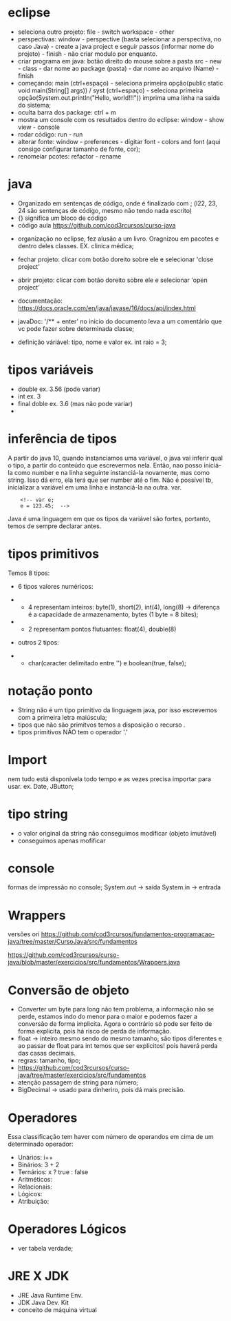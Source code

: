 # eclipse
- seleciona outro projeto: file - switch workspace - other
- perspectivas: window - perspective (basta selecionar a perspectiva, no caso Java) - create a java project e seguir passos (informar nome do projeto) - finish - não criar modulo por enquanto.
- criar programa em java: botão direito do mouse sobre a pasta src - new - class - dar nome ao package (pasta) - dar nome ao arquivo (Name) - finish
- começando: main (ctrl+espaço) - seleciona primeira opção(public static void main(String[] args)) / syst (ctrl+espaço) - seleciona primeira opção(System.out.println("Hello, world!!!")) imprima uma linha na saida do sistema;
- oculta barra dos package: ctrl + m 
- mostra um console com os resultados dentro do eclipse: window - show view - console
- rodar código: run - run
- alterar fonte: window - preferences - digitar font - colors and font (aqui consigo configurar tamanho de fonte, cor);
- renomeiar pcotes: refactor - rename

# java
- Organizado em sentenças de código, onde é finalizado com ; (l22, 23, 24 são sentenças de código, mesmo não tendo nada escrito)
- {} significa um bloco de código
- código aula https://github.com/cod3rcursos/curso-java

<!-- package fundamentos;

public class PrimeiroPrograma {
	
	public static void main(String[] args) {
		System.out.println("Hello, world!");
		System.out.println("Hello, world Parte 2!");
    ;
    ;
    ;
	}
} -->

- organização no eclipse, fez alusão a um livro. Oragnizou em pacotes e dentro deles classes. EX. clinica médica;

- fechar projeto: clicar com botão doreito sobre ele e selecionar 'close project'
- abrir projeto: clicar com botão doreito sobre ele e selecionar 'open project'

- documentação: https://docs.oracle.com/en/java/javase/16/docs/api/index.html

- javaDoc: '/** + enter' no inicio do documento leva a um comentário que vc pode fazer sobre determinada classe;

- definição váriável: tipo, nome e valor ex. int raio = 3;

# tipos variáveis
- double ex. 3.56 (pode variar)
- int ex. 3
- final doble ex. 3.6 (mas não pode variar)
- 

# inferência de tipos
A partir do java 10, quando instanciamos uma variável, o java vai inferir qual o tipo, a partir do conteúdo que escrevermos nela.
Então, nao posso iniciá-la como number e na linha seguinte instanciá-la novamente, mas como string. Isso dá erro, ela terá que ser number até o fim.
Não é possível tb, inicializar a variável em uma linha e instanciá-la na outra. var.

		<!-- var e;
		e = 123.45;  -->

Java é uma linguagem em que os tipos da variável são fortes, portanto, temos de sempre declarar antes.

# tipos primitivos
Temos 8 tipos:

- 6 tipos valores numéricos:
- - 4 representam inteiros: byte(1), short(2), int(4), long(8) -> diferença é a capacidade de armazenamento, bytes (1 byte = 8 bites);
- - 2 representam pontos flutuantes: float(4), double(8)

- outros 2 tipos:
- - char(caracter delimitado entre '') e boolean(true, false);


# notação ponto
- String não é um tipo primitivo da linguagem java, por isso escrevemos com a primeira letra maiúscula;
- tipos que não são primitvos temos a disposição o recurso .
- tipos primitivos NÃO tem o operador '.'

# Import
nem tudo está disponívela  todo tempo e as vezes precisa importar para usar.
ex. Date, JButton;

# tipo string
- o valor original da string não conseguimos modificar (objeto imutável)
- conseguimos apenas mofificar 

# console
formas de impressão no console;
 System.out -> saída
 System.in -> entrada


# Wrappers
versões ori
https://github.com/cod3rcursos/fundamentos-programacao-java/tree/master/CursoJava/src/fundamentos

https://github.com/cod3rcursos/curso-java/blob/master/exercicios/src/fundamentos/Wrappers.java


# Conversão de objeto
- Converter um byte para long não tem problema, a informação não se perde, estamos indo do menor para o maior e podemos fazer a conversão de forma implicita. Agora o contrário só pode ser feito de forma explicita, pois há risco de perda de informação.
- float -> inteiro mesmo sendo do mesmo tamanho, são tipos diferentes e ao passar de float para int temos que ser explicitos! pois haverá perda das casas decimais.
- regras: tamanho, tipo;
- https://github.com/cod3rcursos/curso-java/tree/master/exercicios/src/fundamentos
- atenção passagem de string para número;
- BigDecimal -> usado para dinheriro, pois dá mais precisão.

# Operadores
Essa classificação tem haver com número de operandos em cima de um determinado operador:
- Unários: i++
- Binários: 3 + 2
- Ternários: x ? true : false
- Aritméticos:
- Relacionais:
- Lógicos:
- Atribuição:


# Operadores Lógicos
- ver tabela verdade;

# JRE X JDK
- JRE Java Runtime Env.
- JDK Java Dev. Kit
- conceito de máquina virtual